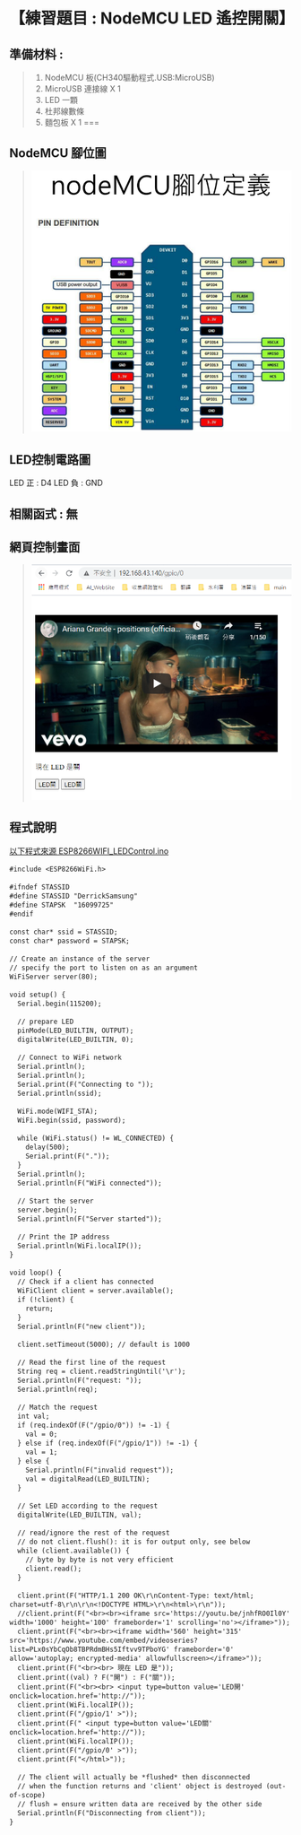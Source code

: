<h1>【練習題目 : NodeMCU LED 遙控開關】</h1>

## 準備材料 : 
>1. NodeMCU 板(CH340驅動程式.USB:MicroUSB)
>2. MicroUSB 連接線 X 1
>3. LED 一顆
>4. 杜邦線數條
>5. 麵包板 X 1
===

## NodeMCU 腳位圖 

>![](https://github.com/derricktsai0904/Arduino/blob/master/04%20NodeMCU/Blink/nodemcu_pin.PNG?raw=true)

## LED控制電路圖
LED 正 : D4
LED 負 : GND

## 相關函式 : 無

## 網頁控制畫面

>![](https://github.com/derricktsai0904/Arduino/blob/master/04%20NodeMCU/LEDControl/LEDControl.PNG?raw=true)

## 程式說明

[以下程式來源 ESP8266WIFI_LEDControl.ino ]:https://github.com/derricktsai0904/Arduino/blob/master/04%20NodeMCU/LEDControl/ESP8266WIFI_LEDControl.ino "ESP8266WIFI_LEDControl.ino"
[以下程式來源 ESP8266WIFI_LEDControl.ino ]
``` arduino
#include <ESP8266WiFi.h>

#ifndef STASSID
#define STASSID "DerrickSamsung"
#define STAPSK  "16099725"
#endif

const char* ssid = STASSID;
const char* password = STAPSK;

// Create an instance of the server
// specify the port to listen on as an argument
WiFiServer server(80);

void setup() {
  Serial.begin(115200);

  // prepare LED
  pinMode(LED_BUILTIN, OUTPUT);
  digitalWrite(LED_BUILTIN, 0);

  // Connect to WiFi network
  Serial.println();
  Serial.println();
  Serial.print(F("Connecting to "));
  Serial.println(ssid);

  WiFi.mode(WIFI_STA);
  WiFi.begin(ssid, password);

  while (WiFi.status() != WL_CONNECTED) {
    delay(500);
    Serial.print(F("."));
  }
  Serial.println();
  Serial.println(F("WiFi connected"));

  // Start the server
  server.begin();
  Serial.println(F("Server started"));

  // Print the IP address
  Serial.println(WiFi.localIP());
}

void loop() {
  // Check if a client has connected
  WiFiClient client = server.available();
  if (!client) {
    return;
  }
  Serial.println(F("new client"));

  client.setTimeout(5000); // default is 1000

  // Read the first line of the request
  String req = client.readStringUntil('\r');
  Serial.println(F("request: "));
  Serial.println(req);

  // Match the request
  int val;
  if (req.indexOf(F("/gpio/0")) != -1) {
    val = 0;
  } else if (req.indexOf(F("/gpio/1")) != -1) {
    val = 1;
  } else {
    Serial.println(F("invalid request"));
    val = digitalRead(LED_BUILTIN);
  }

  // Set LED according to the request
  digitalWrite(LED_BUILTIN, val);

  // read/ignore the rest of the request
  // do not client.flush(): it is for output only, see below
  while (client.available()) {
    // byte by byte is not very efficient
    client.read();
  }

  client.print(F("HTTP/1.1 200 OK\r\nContent-Type: text/html; charset=utf-8\r\n\r\n<!DOCTYPE HTML>\r\n<html>\r\n"));
  //client.print(F("<br><br><iframe src='https://youtu.be/jnhfRO0Il0Y' width='1000' height='100' frameborder='1' scrolling='no'></iframe>"));
  client.print(F("<br><br><iframe width='560' height='315' src='https://www.youtube.com/embed/videoseries?list=PLx0sYbCqOb8TBPRdmBHs5Iftvv9TPboYG' frameborder='0' allow='autoplay; encrypted-media' allowfullscreen></iframe>"));
  client.print(F("<br><br> 現在 LED 是"));
  client.print((val) ? F("開") : F("關"));
  client.print(F("<br><br> <input type=button value='LED開' onclick=location.href='http://"));
  client.print(WiFi.localIP());
  client.print(F("/gpio/1' >"));
  client.print(F(" <input type=button value='LED關' onclick=location.href='http://"));
  client.print(WiFi.localIP());
  client.print(F("/gpio/0' >"));
  client.print(F("</html>"));

  // The client will actually be *flushed* then disconnected
  // when the function returns and 'client' object is destroyed (out-of-scope)
  // flush = ensure written data are received by the other side
  Serial.println(F("Disconnecting from client"));
}
```






